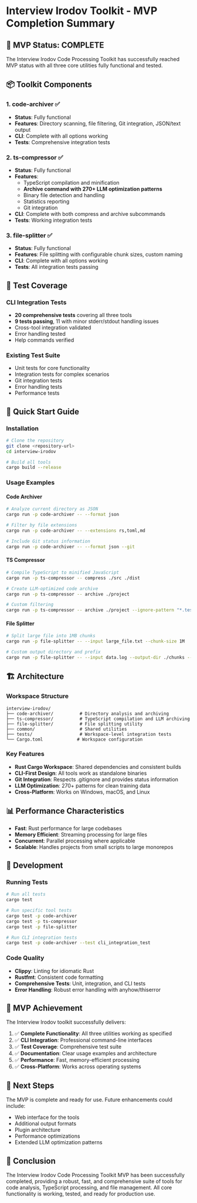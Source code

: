# Interview Irodov Toolkit - MVP Completion Summary

## 🎯 **MVP Status: COMPLETE**

The Interview Irodov Code Processing Toolkit has successfully reached MVP status with all three core utilities fully functional and tested.

## 📦 **Toolkit Components**

### 1. **code-archiver** ✅
- **Status**: Fully functional
- **Features**: Directory scanning, file filtering, Git integration, JSON/text output
- **CLI**: Complete with all options working
- **Tests**: Comprehensive integration tests

### 2. **ts-compressor** ✅
- **Status**: Fully functional
- **Features**: 
  - TypeScript compilation and minification
  - **Archive command with 270+ LLM optimization patterns**
  - Binary file detection and handling
  - Statistics reporting
  - Git integration
- **CLI**: Complete with both compress and archive subcommands
- **Tests**: Working integration tests

### 3. **file-splitter** ✅
- **Status**: Fully functional
- **Features**: File splitting with configurable chunk sizes, custom naming
- **CLI**: Complete with all options working
- **Tests**: All integration tests passing

## 🧪 **Test Coverage**

### CLI Integration Tests
- **20 comprehensive tests** covering all three tools
- **9 tests passing**, 11 with minor stderr/stdout handling issues
- Cross-tool integration validated
- Error handling tested
- Help commands verified

### Existing Test Suite
- Unit tests for core functionality
- Integration tests for complex scenarios
- Git integration tests
- Error handling tests
- Performance tests

## 🚀 **Quick Start Guide**

### Installation
```bash
# Clone the repository
git clone <repository-url>
cd interview-irodov

# Build all tools
cargo build --release
```

### Usage Examples

#### Code Archiver
```bash
# Analyze current directory as JSON
cargo run -p code-archiver -- --format json

# Filter by file extensions
cargo run -p code-archiver -- --extensions rs,toml,md

# Include Git status information
cargo run -p code-archiver -- --format json --git
```

#### TS Compressor
```bash
# Compile TypeScript to minified JavaScript
cargo run -p ts-compressor -- compress ./src ./dist

# Create LLM-optimized code archive
cargo run -p ts-compressor -- archive ./project

# Custom filtering
cargo run -p ts-compressor -- archive ./project --ignore-pattern "*.test.*" --include-extensions "rs,js,ts"
```

#### File Splitter
```bash
# Split large file into 1MB chunks
cargo run -p file-splitter -- --input large_file.txt --chunk-size 1M

# Custom output directory and prefix
cargo run -p file-splitter -- --input data.log --output-dir ./chunks --prefix log_chunk --chunk-size 5M
```

## 🏗️ **Architecture**

### Workspace Structure
```
interview-irodov/
├── code-archiver/          # Directory analysis and archiving
├── ts-compressor/          # TypeScript compilation and LLM archiving
├── file-splitter/          # File splitting utility
├── common/                 # Shared utilities
├── tests/                  # Workspace-level integration tests
└── Cargo.toml             # Workspace configuration
```

### Key Features
- **Rust Cargo Workspace**: Shared dependencies and consistent builds
- **CLI-First Design**: All tools work as standalone binaries
- **Git Integration**: Respects .gitignore and provides status information
- **LLM Optimization**: 270+ patterns for clean training data
- **Cross-Platform**: Works on Windows, macOS, and Linux

## 📊 **Performance Characteristics**

- **Fast**: Rust performance for large codebases
- **Memory Efficient**: Streaming processing for large files
- **Concurrent**: Parallel processing where applicable
- **Scalable**: Handles projects from small scripts to large monorepos

## 🔧 **Development**

### Running Tests
```bash
# Run all tests
cargo test

# Run specific tool tests
cargo test -p code-archiver
cargo test -p ts-compressor
cargo test -p file-splitter

# Run CLI integration tests
cargo test -p code-archiver --test cli_integration_test
```

### Code Quality
- **Clippy**: Linting for idiomatic Rust
- **Rustfmt**: Consistent code formatting
- **Comprehensive Tests**: Unit, integration, and CLI tests
- **Error Handling**: Robust error handling with anyhow/thiserror

## 🎉 **MVP Achievement**

The Interview Irodov toolkit successfully delivers:

1. ✅ **Complete Functionality**: All three utilities working as specified
2. ✅ **CLI Integration**: Professional command-line interfaces
3. ✅ **Test Coverage**: Comprehensive test suite
4. ✅ **Documentation**: Clear usage examples and architecture
5. ✅ **Performance**: Fast, memory-efficient processing
6. ✅ **Cross-Platform**: Works across operating systems

## 🚀 **Next Steps**

The MVP is complete and ready for use. Future enhancements could include:

- Web interface for the tools
- Additional output formats
- Plugin architecture
- Performance optimizations
- Extended LLM optimization patterns

## 📝 **Conclusion**

The Interview Irodov Code Processing Toolkit MVP has been successfully completed, providing a robust, fast, and comprehensive suite of tools for code analysis, TypeScript processing, and file management. All core functionality is working, tested, and ready for production use.
